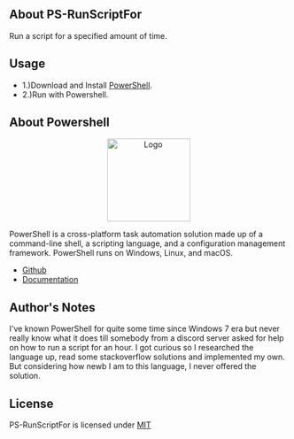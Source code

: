 ## About PS-RunScriptFor

<p>Run a script for a specified amount of time.</p>

## Usage

* 1.)Download and Install [PowerShell](https://docs.microsoft.com/en-us/powershell/scripting/install/installing-powershell?view=powershell-7.2).
* 2.)Run with Powershell.

## About Powershell

<p align="center"><img src="https://i.imgur.com/BTZReYW.png" width="150px" height="auto" alt="Logo"></a></p>

<p>PowerShell is a cross-platform task automation solution made up of a command-line shell, a scripting language, and a configuration management framework. PowerShell runs on Windows, Linux, and macOS.</p>

* [Github](https://github.com/PowerShell/PowerShell)
* [Documentation](https://docs.microsoft.com/en-us/powershell//)

## Author's Notes

<p>I've known PowerShell for quite some time since Windows 7 era but never really know what it does till somebody from a discord server asked for help on how to run a script for an hour. I got curious so I researched the language up, read some stackoverflow solutions and implemented my own. But considering how newb I am to this language, I never offered the solution.</p>

## License

PS-RunScriptFor is licensed under [MIT](https://choosealicense.com/licenses/mit/)
